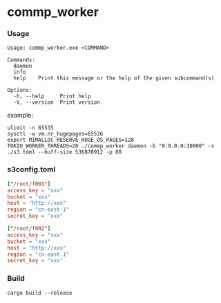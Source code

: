 # commp_worker
### Usage
```shell
Usage: commp_worker.exe <COMMAND>

Commands:
  daemon
  info
  help    Print this message or the help of the given subcommand(s)

Options:
  -h, --help     Print help
  -V, --version  Print version
```

example:
```shell
ulimit -n 65535
sysctl -w vm.nr_hugepages=65536
export MIMALLOC_RESERVE_HUGE_OS_PAGES=128
TOKIO_WORKER_THREADS=20 ./commp_worker daemon -b "0.0.0.0:30000" -s ./s3.toml --buff-size 536870912 -p 80
```

### s3config.toml
```toml
["/root/f001"]
access_key = "xxx"
bucket = "xxx"
host = "http://xxx"
region = "cn-east-1"
secret_key = "xxx"

["/root/f002"]
access_key = "xxx"
bucket = "xxx"
host = "http://xxx"
region = "cn-east-1"
secret_key = "xxx"
```

### Build
```shell
cargo build --release
```
